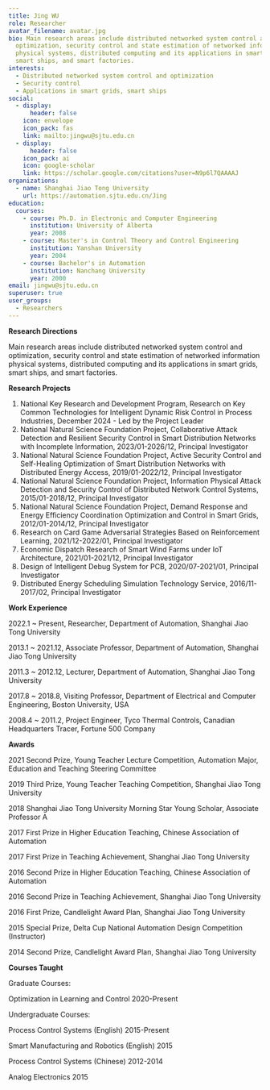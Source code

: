 ```yaml
---
title: Jing WU
role: Researcher
avatar_filename: avatar.jpg
bio: Main research areas include distributed networked system control and
  optimization, security control and state estimation of networked information
  physical systems, distributed computing and its applications in smart grids,
  smart ships, and smart factories.
interests:
  - Distributed networked system control and optimization
  - Security control 
  - Applications in smart grids, smart ships
social:
  - display:
      header: false
    icon: envelope
    icon_pack: fas
    link: mailto:jingwu@sjtu.edu.cn
  - display:
      header: false
    icon_pack: ai
    icon: google-scholar
    link: https://scholar.google.com/citations?user=N9p6l7QAAAAJ
organizations:
  - name: Shanghai Jiao Tong University
    url: https://automation.sjtu.edu.cn/Jing
education:
  courses:
    - course: Ph.D. in Electronic and Computer Engineering
      institution: University of Alberta
      year: 2008
    - course: Master's in Control Theory and Control Engineering
      institution: Yanshan University
      year: 2004
    - course: Bachelor's in Automation
      institution: Nanchang University
      year: 2000
email: jingwu@sjtu.edu.cn
superuser: true
user_groups:
  - Researchers
---
```




**Research Directions**

Main research areas include distributed networked system control and optimization, security control and state estimation of networked information physical systems, distributed computing and its applications in smart grids, smart ships, and smart factories.

**Research Projects**
1. National Key Research and Development Program, Research on Key Common Technologies for Intelligent Dynamic Risk Control in Process Industries, December 2024 - Led by the Project Leader
2. National Natural Science Foundation Project, Collaborative Attack Detection and Resilient Security Control in Smart Distribution Networks with Incomplete Information, 2023/01-2026/12, Principal Investigator
3. National Natural Science Foundation Project, Active Security Control and Self-Healing Optimization of Smart Distribution Networks with Distributed Energy Access, 2019/01-2022/12, Principal Investigator
4. National Natural Science Foundation Project, Information Physical Attack Detection and Security Control of Distributed Network Control Systems, 2015/01-2018/12, Principal Investigator
5. National Natural Science Foundation Project, Demand Response and Energy Efficiency Coordination Optimization and Control in Smart Grids, 2012/01-2014/12, Principal Investigator
6. Research on Card Game Adversarial Strategies Based on Reinforcement Learning, 2021/12-2022/01, Principal Investigator
7. Economic Dispatch Research of Smart Wind Farms under IoT Architecture, 2021/01-2021/12, Principal Investigator
8. Design of Intelligent Debug System for PCB, 2020/07-2021/01, Principal Investigator
9. Distributed Energy Scheduling Simulation Technology Service, 2016/11-2017/02, Principal Investigator








**Work Experience**

2022.1 ~ Present, Researcher, Department of Automation, Shanghai Jiao Tong University

2013.1 ~ 2021.12, Associate Professor, Department of Automation, Shanghai Jiao Tong University

2011.3 ~ 2012.12, Lecturer, Department of Automation, Shanghai Jiao Tong University

2017.8 ~ 2018.8, Visiting Professor, Department of Electrical and Computer Engineering, Boston University, USA

2008.4 ~ 2011.2, Project Engineer, Tyco Thermal Controls, Canadian Headquarters Tracer, Fortune 500 Company





**Awards**

2021 Second Prize, Young Teacher Lecture Competition, Automation Major, Education and Teaching Steering Committee

2019 Third Prize, Young Teacher Teaching Competition, Shanghai Jiao Tong University

2018 Shanghai Jiao Tong University Morning Star Young Scholar, Associate Professor A

2017 First Prize in Higher Education Teaching, Chinese Association of Automation

2017 First Prize in Teaching Achievement, Shanghai Jiao Tong University

2016 Second Prize in Higher Education Teaching, Chinese Association of Automation

2016 Second Prize in Teaching Achievement, Shanghai Jiao Tong University

2016 First Prize, Candlelight Award Plan, Shanghai Jiao Tong University

2015 Special Prize, Delta Cup National Automation Design Competition (Instructor)

2014 Second Prize, Candlelight Award Plan, Shanghai Jiao Tong University






**Courses Taught**

Graduate Courses:

Optimization in Learning and Control 2020-Present

Undergraduate Courses:

Process Control Systems (English) 2015-Present

Smart Manufacturing and Robotics (English) 2015

Process Control Systems (Chinese) 2012-2014

Analog Electronics 2015
